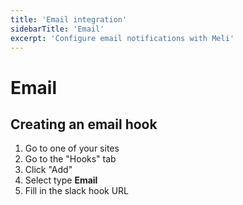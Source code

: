 ```yaml
---
title: 'Email integration'
sidebarTitle: 'Email'
excerpt: 'Configure email notifications with Meli'
---
```


# Email

## Creating an email hook

1. Go to one of your sites
1. Go to the "Hooks" tab
1. Click "Add"
1. Select type **Email**
1. Fill in the slack hook URL
